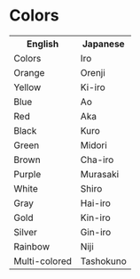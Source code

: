 # Colors

<table>
	<tr>
        <th>English</th>
        <th>Japanese</th>
    </tr>
    <tr>
        <td>Colors</td>
        <td>Iro</td>
    </tr>
    <tr>
        <td>Orange</td>
        <td>Orenji</td>
    </tr>
    <tr>
        <td>Yellow</td>
        <td>Ki-iro</td>
    </tr>
    <tr>
        <td>Blue</td>
        <td>Ao</td>
    </tr>
    <tr>
        <td>Red</td>
        <td>Aka</td>
    </tr>
    <tr>
        <td>Black</td>
        <td>Kuro</td>
    </tr>
    <tr>
        <td>Green</td>
        <td>Midori</td>
    </tr>
    <tr>
        <td>Brown</td>
        <td>Cha-iro</td>
    </tr>
    <tr>
        <td>Purple</td>
        <td>Murasaki</td>
    </tr>
    <tr>
        <td>White</td>
        <td>Shiro</td>
    </tr>
    <tr>
        <td>Gray</td>
        <td>Hai-iro</td>
    </tr>
    <tr>
        <td>Gold</td>
        <td>Kin-iro</td>
    </tr>
    <tr>
        <td>Silver</td>
        <td>Gin-iro</td>
    </tr>
    <tr>
        <td>Rainbow</td>
        <td>Niji</td>
    </tr>
    <tr>
        <td>Multi-colored</td>
        <td>Tashokuno</td>
    </tr>
</table>
